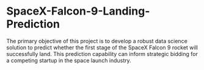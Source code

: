 # SpaceX-Falcon-9-Landing-Prediction
The primary objective of this project is to develop a robust data science solution to predict whether the first stage of the SpaceX Falcon 9 rocket will successfully land. This prediction capability can inform strategic bidding for a competing startup in the space launch industry.
